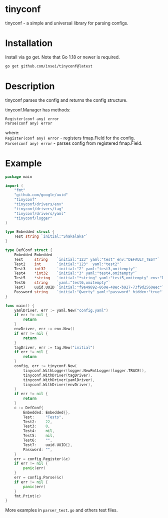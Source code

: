 # tinyconf
tinyconf - a simple and universal library for parsing configs.

# Installation
Install via go get. Note that Go 1.18 or newer is required.
```sh
go get github.com/insei/tinyconf@latest
```

# Description
tinyconf parses the config and returns the config structure.

tinyconf.Manager has methods:
```
Register(conf any) error
Parse(conf any) error 
```
where: <br>
`Register(conf any) error` - registers fmap.Field for the config.<br>
`Parse(conf any) error` - parses config from registered fmap.Field.<br>

# Example

```go
package main

import (
	"fmt"
	"github.com/google/uuid"
	"tinyconf"
	"tinyconf/drivers/env"
	"tinyconf/drivers/tag"
	"tinyconf/drivers/yaml"
	"tinyconf/logger"
)

type Embedded struct {
	Test string `initial:"Shakalaka"`
}

type DefConf struct {
	Embedded Embedded
	Test     string    `initial:"123" yaml:"test" env:"DEFAULT_TEST"`
	Test2    int       `initial:"123"  yaml:"test2"`
	Test3    int32     `initial:"2" yaml:"test3,omitempty"`
	Test4    *int32    `initial:"3" yaml:"test4,omitempty"`
	Test5    *string   `initial:"*string" yaml:"test5,omitempty" env:"DEFAULT_TEST"`
	Test6    string    `yaml:"test6,omitempty"`
	Test7    uuid.UUID `initial:"f9a49892-860e-48ec-b927-73f9d2560eec"`
	Password string    `initial:"Qwerty" yaml:"password" hidden:"true"`
}

func main() {
	yamlDriver, err := yaml.New("config.yaml")
	if err != nil {
		return
	}
	envDriver, err := env.New()
	if err != nil {
		return
	}
	tagDriver, err := tag.New("initial")
	if err != nil {
		return
	}
	config, err := tinyconf.New(
		tinyconf.WithLogger(logger.NewFmtLogger(logger.TRACE)),
		tinyconf.WithDriver(tagDriver),
		tinyconf.WithDriver(yamlDriver),
		tinyconf.WithDriver(envDriver),
	)
	if err != nil {
		return
	}
	c := DefConf{
		Embedded: Embedded{},
		Test:     "Tests",
		Test2:    22,
		Test3:    0,
		Test4:    nil,
		Test5:    nil,
		Test6:    "",
		Test7:    uuid.UUID{},
		Password: "",
	}
	err = config.Register(&c)
	if err != nil {
		panic(err)
	}
	err = config.Parse(&c)
	if err != nil {
		panic(err)
	}
	fmt.Print(c)
}
```

More examples in `parser_test.go` and others test files.
